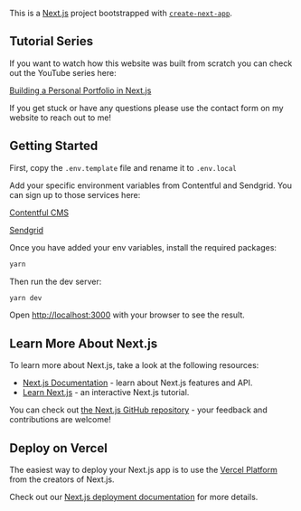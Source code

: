 This is a [Next.js](https://nextjs.org/) project bootstrapped with [`create-next-app`](https://github.com/vercel/next.js/tree/canary/packages/create-next-app).

## Tutorial Series

If you want to watch how this website was built from scratch you can check out the YouTube series here:

[Building a Personal Portfolio in Next.js](https://www.youtube.com/playlist?list=PLCWWDssV3NgzjVWLHR08Ufn2-pWoYhGCk)

If you get stuck or have any questions please use the contact form on my website to reach out to me!

## Getting Started

First, copy the `.env.template` file and rename it to `.env.local`

Add your specific environment variables from Contentful and Sendgrid. You can sign up to those services here:

[Contentful CMS](https://www.contentful.com)

[Sendgrid](https://sendgrid.com)

Once you have added your env variables, install the required packages:

```bash
yarn
```

Then run the dev server:

```bash
yarn dev
```

Open [http://localhost:3000](http://localhost:3000) with your browser to see the result.

## Learn More About Next.js

To learn more about Next.js, take a look at the following resources:

- [Next.js Documentation](https://nextjs.org/docs) - learn about Next.js features and API.
- [Learn Next.js](https://nextjs.org/learn) - an interactive Next.js tutorial.

You can check out [the Next.js GitHub repository](https://github.com/vercel/next.js/) - your feedback and contributions are welcome!

## Deploy on Vercel

The easiest way to deploy your Next.js app is to use the [Vercel Platform](https://vercel.com/new?utm_medium=default-template&filter=next.js&utm_source=create-next-app&utm_campaign=create-next-app-readme) from the creators of Next.js.

Check out our [Next.js deployment documentation](https://nextjs.org/docs/deployment) for more details.
